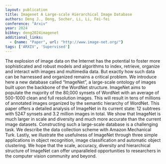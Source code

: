 ```yaml
---
layout: publication
title: Imagenet A Large-scale Hierarchical Image Database
authors: Deng J., Dong, Socher, Li, Li, Fei-fei
conference: "Arxiv"
year: 2024
bibkey: deng2024imagenet
additional_links:
  - {name: "Paper", url: "http://www.image-net.org/"}
tags: ['ARXIV', 'Supervised']
---
```

<p>The explosion of image data on the Internet has the potential to
foster more sophisticated and robust models and algorithms to index,
retrieve, organize and interact with images and multimedia data. But
exactly how such data can be harnessed and organized remains a critical
problem. We introduce here a new database called “ImageNet”, a
large-scale ontology of images built upon the backbone of the WordNet
structure. ImageNet aims to populate the majority of the 80,000 synsets
of WordNet with an average of 500-1000 clean and full resolution images.
This will result in tens of millions of annotated images organized by
the semantic hierarchy of WordNet. This paper offers a detailed analysis
of ImageNet in its current state: 12 subtrees with 5247 synsets and 3.2
million images in total. We show that ImageNet is much larger in scale
and diversity and much more accurate than the current image datasets.
Constructing such a large-scale database is a challenging task. We
describe the data collection scheme with Amazon Mechanical Turk. Lastly,
we illustrate the usefulness of ImageNet through three simple
applications in object recognition, image classification and automatic
object clustering. We hope that the scale, accuracy, diversity and
hierarchical structure of ImageNet can offer unparalleled opportunities
to researchers in the computer vision community and beyond.</p>
